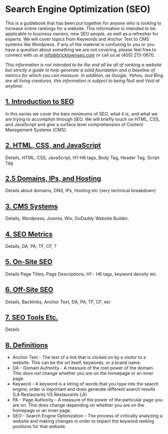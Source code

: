 # Search Engine Optimization (SEO)

This is a guidebook that has been put together for anyone who is looking to increase online rankings for a website. This information is intended to be applicable to business owners, new SEO people, as well as a refresher for experts. We will cover topics from Keywords and Anchor Text to CMS systems like Wordpress. If any of the material is confusing to you or you have a question about something we are not covering, please feel free to connect with us at [info@bricktownseo.com](mailto:info@bricktownseo.com) or call us at (405) 213-0670. 

*This information is not intended to be the end all be all of ranking a website but strictly a guide to help generate a solid foundation and a baseline of metrics for which you can measure. In addition, as Google, Yahoo, and Bing are all living creatures, this information is subject to being Null and Void at anytime.*

## [1. Introduction to SEO](INTRO.md)

In this series we cover the bare minimums of SEO, what it is, and what we are trying to accomplish through SEO. We will briefly touch on HTML, CSS, and JavaScript and give a surface level comprehension of Content Management Systems (CMS).

## [2. HTML, CSS, and JavaScript](HTML.md)

Details, HTML, CSS, JavaScript, H1-H6 tags, Body Tag, Header Tag, Script Tag

## [2.5 Domains, IPs, and Hosting](DOMAINS.md)

Details about domains, DNS, IPs, Hosting etc (very technical breakdown)

## [3. CMS Systems](CMS.md)

Details, Wordpress, Joomla, Wix, GoDaddy Website Builder, 

## [4. SEO Metrics](SEO.md)

Details, DA, PA, TF, CF, ?

## [5. On-Site SEO](ONSITE.md)

Details Page Titles, Page Descriptions, H1 - H6 tags, keyword density etc

## [6. Off-Site SEO](OFFSITE.md)

Details, Backlinks, Anchor Text, DA, PA, TF, CF, etc

## [7. SEO Tools Etc.](OFFSITE.md)

Details

## [8. Definitions](OFFSITE.md)

* Anchor Text - The text of a link that is clicked on by a visitor to a website. This can be the url itself, keywords, or a brand name.
* DA - Domain Authority - A measure of the root power of the domain. This *does not* change whether you are on the homepage or an inner page.
* Keyword - A keyword is a string of words that you type into the search engine, order is important and does generate different search results (LA Restaurants VS Restaurants LA)
* PA - Page Authority - A measure of the power of the particular page you are on. This *does* change depending on whether you are on the homepage or an inner page.
* SEO - Search Engine Optimization - The process of critically analyzing a website and making changes in order to impact the keyword ranking positions for that website.
